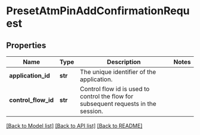 # PresetAtmPinAddConfirmationRequest

## Properties
Name | Type | Description | Notes
------------ | ------------- | ------------- | -------------
**application_id** | **str** | The unique identifier of the application. | 
**control_flow_id** | **str** | Control flow id is used to control the flow for subsequent requests in the session. | 

[[Back to Model list]](../README.md#documentation-for-models) [[Back to API list]](../README.md#documentation-for-api-endpoints) [[Back to README]](../README.md)

